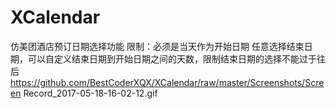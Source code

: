 # XCalendar
仿美团酒店预订日期选择功能
限制：必须是当天作为开始日期
任意选择结束日期，可以自定义结束日期到开始日期之间的天数，限制结束日期的选择不能过于往后
https://github.com/BestCoderXQX/XCalendar/raw/master/Screenshots/Screen Record_2017-05-18-16-02-12.gif
